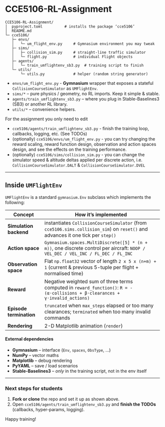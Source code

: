 # CCE5106-RL-Assignment
```
CCE5106-RL-Assignment/
│  pyproject.toml          # installs the package ‘cce5106’
│  README.md
└─ cce5106/
   ├─ envs/
   │   └─ um_flight_env.py     # Gymnasium environment you may tweak
   ├─ sims/
   │   ├─ collision_sim.py     # straight-line traffic simulator
   │   └─ flight.py            # individual Flight objects
   ├─ agents/
   │   └─ train_umflightenv_sb3.py  # training script to finish
   └─ utils/
       └─ utils.py             # helper (random string generator)
```  

* `envs/um_flight_env.py` - **Gymnasium** wrapper that exposes a stateful `CollisionCourseSimulator` as `UMFlightEnv`.  
* `sims/*` – pure physics / geometry, no RL imports. Keep it simple & stable.  
* `agents/train_umflightenv_sb3.py` – where you plug in Stable-Baselines3 (SB3) or another RL library.  
* `utils/*` – convenience helpers.

For the assignment you only need to edit
* `cce5106/agents/train_umflightenv_sb3.py` - finish the training loop, callbacks, logging, etc. (See TODOs)
* (optionally) `cce5106/envs/um_flight_env.py` - you can try changing the reward scaling, reward function design, observation and action spaces design, and see the effects on the training performance.
* (optionally) `cce5106/sims/collision_sim.py` - you can change the simulator speed & altitude deltas applied per discrete action, i.e. `CollisionCourseSimulator.DALT` & `CollisionCourseSimulator.DVEL`


---


## Inside **`UMFlightEnv`**

`UMFlightEnv` is a standard `gymnasium.Env` subclass which implements the following:

| Concept                                                   | How it’s implemented                                                                                                            |
|-----------------------------------------------------------|---------------------------------------------------------------------------------------------------------------------------------|
| **Simulation backend**                                    | instantiates `CollisionCourseSimulator` (from `cce5106.sims.collision_sim`) on `reset()` and advances it one tick per `step()`  | 
| **Action space**                                          | `Gymnasium.spaces.MultiDiscrete([5] * (n + m))`, one discrete control per aircraft: `NOOP / VEL_DEC / VEL_INC / FL_DEC / FL_INC` |
| **Observation space**                                     | Flat `np.float32` vector of length `2 x 5 x (n+m) + 1` (current & previous 5-tuple per flight + normalised time)                |
| **Reward**                                                | Negative weighted sum of three terms computed in `reward_function()`: `R = - (α·collisions + β·clearances + γ·invalid_actions)` |
| **Episode termination**                                   | `truncated` when `max_steps` elapsed or too many clearances; `terminated` when too many invalid commands                        |
| **Rendering**                                             | 2-D Matplotlib animation (`render`)|
#### External dependencies

* **Gymnasium** – interface (`Env`, `spaces`, `ObsType`, …)  
* **NumPy** – vector maths  
* **Matplotlib** – debug rendering  
* **PyYAML** – save / load scenarios  
* **Stable-Baselines3** – *only* in the training script, not in the env itself  

---

### Next steps for students

1. **Fork or clone** the repo and set it up as shown above.  
2. Open `cce5106/agents/train_umflightenv_sb3.py` and **finish the TODOs** (callbacks, hyper-params, logging).

Happy training!

